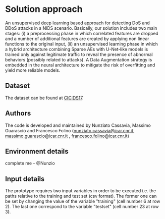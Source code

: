 # Solution approach
An unsupervised deep learning based approach for detecting DoS and DDoS attacks in a NIDS scenario. Basically, our solution includes two main stages: (i) a preprocessing phase in which correlated features are dropped and a number of additional features are created by applying non linear functions to the original input, (ii) an unsupervised learning phase in which a hybrid architecture combining Sparse AEs with U-Net-like models is trained only against legitimate traffic to reveal the presence of abnormal behaviors (possibly related to attacks). A Data Augmentation strategy is embedded in the neural architecture to mitigate the risk of overfitting and yield more reliable models.

## Dataset
The dataset can be found at [CICIDS17](https://www.unb.ca/cic/datasets/ids-2017.html).

## Authors

The code is developed and maintained by Nunziato Cassavia, Massimo Guarascio and Francesco Folino (nunziato.cassavia@icar.cnr.it, massimo.guarascio@icar.cnr.it , francesco.folino@icar.cnr.it)

## Environment details
complete me - @Nunzio

## Input details
The prototype requires two input variables in order to be executed i.e. the paths relative to the training and test set (csv format). The former one can be set by changing the value of the variable "training" (cell number 6 at row 2). The last one correspond to the variable "testset" (cell number 23 at row 3).
